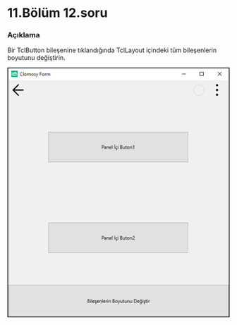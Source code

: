 # 11.Bölüm 12.soru

### Açıklama

Bir TclButton bileşenine tıklandığında TclLayout içindeki tüm bileşenlerin boyutunu değiştirin.

![Bolum 11-Soru 12](Bolum11_12.png)